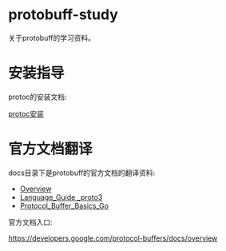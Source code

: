 protobuff-study
=====

关于protobuff的学习资料。

# 安装指导
protoc的安装文档:

<a href="./protoc安装.md" target="_blank">protoc安装</a>

# 官方文档翻译
docs目录下是protobuff的官方文档的翻译资料:

- <a href="./docs/Overview.md" target="_blank">Overview</a>
- <a href="./docs/Language_Guide _proto3.md" target="_blank">Language_Guide _proto3</a>
- <a href="./docs/Protocol_Buffer_Basics_Go.md" target="_blank">Protocol_Buffer_Basics_Go</a>

官方文档入口: 

<a href="https://developers.google.com/protocol-buffers/docs/overview" target="_blank">https://developers.google.com/protocol-buffers/docs/overview</a>